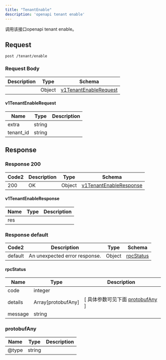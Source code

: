```yaml
---
title: "TenantEnable"
description: 'openapi tenant enable'
---
```

调用该接口openapi tenant enable。

## Request

```
post /tenant/enable
```

### Request Body 
| Description | Type | Schema |
| ----------- | ------ | ------ |
|  | Object | [v1TenantEnableRequest](#v1TenantEnableRequest) |

#### v1TenantEnableRequest

| Name | Type | Description | 
| ---- | ---- | ----------- |     
| extra | string |  |      
| tenant_id | string |  |   



## Response

### Response  200 
| Code2 | Description | Type | Schema |
| ---- | ----------- | ------ | ------ |
| 200 | OK | Object | [v1TenantEnableResponse](#v1TenantEnableResponse) |

#### v1TenantEnableResponse

| Name | Type | Description | 
| ---- | ---- | ----------- |     
| res |  |  |   



### Response  default 
| Code2 | Description | Type | Schema |
| ---- | ----------- | ------ | ------ |
| default | An unexpected error response. | Object | [rpcStatus](#rpcStatus) |

#### rpcStatus

| Name | Type | Description | 
| ---- | ---- | ----------- |     
| code | integer |  |          
| details | Array[protobufAny] |  [ 具体参数可见下面 [protobufAny](#protobufAny) ] |       
| message | string |  |   

### protobufAny
| Name | Type | Description | 
| ---- | ---- | ----------- |     
| @type | string |  |   



